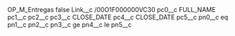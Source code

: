 <?xml version="1.0" encoding="UTF-8"?>
<CustomMetadata xmlns="http://soap.sforce.com/2006/04/metadata" xmlns:xsi="http://www.w3.org/2001/XMLSchema-instance" xmlns:xsd="http://www.w3.org/2001/XMLSchema">
    <label>OP_M_Entregas</label>
    <protected>false</protected>
    <values>
        <field>Link__c</field>
        <value xsi:type="xsd:string">/00O1F000000VC30</value>
    </values>
    <values>
        <field>pc0__c</field>
        <value xsi:type="xsd:string">FULL_NAME</value>
    </values>
    <values>
        <field>pc1__c</field>
        <value xsi:nil="true"/>
    </values>
    <values>
        <field>pc2__c</field>
        <value xsi:nil="true"/>
    </values>
    <values>
        <field>pc3__c</field>
        <value xsi:type="xsd:string">CLOSE_DATE</value>
    </values>
    <values>
        <field>pc4__c</field>
        <value xsi:type="xsd:string">CLOSE_DATE</value>
    </values>
    <values>
        <field>pc5__c</field>
        <value xsi:nil="true"/>
    </values>
    <values>
        <field>pn0__c</field>
        <value xsi:type="xsd:string">eq</value>
    </values>
    <values>
        <field>pn1__c</field>
        <value xsi:nil="true"/>
    </values>
    <values>
        <field>pn2__c</field>
        <value xsi:nil="true"/>
    </values>
    <values>
        <field>pn3__c</field>
        <value xsi:type="xsd:string">ge</value>
    </values>
    <values>
        <field>pn4__c</field>
        <value xsi:type="xsd:string">le</value>
    </values>
    <values>
        <field>pn5__c</field>
        <value xsi:nil="true"/>
    </values>
</CustomMetadata>
